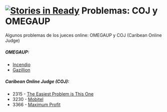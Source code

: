 [![Stories in Ready](https://badge.waffle.io/juanjoms/Problemas-OMEGAUP.png?label=ready&title=Ready)](https://waffle.io/juanjoms/Problemas-OMEGAUP)
Problemas: COJ y OMEGAUP
=================

Algunos problemas de los jueces online: OMEGAUP y COJ (Caribean Online Judge)
##### OMEGAUP:
- [Incendio](https://omegaup.com/arena/problem/fire)
- [Gazillion](https://omegaup.com/arena/problem/gazillion)
 
##### Caribean Online Judge (COJ):
- 2315 - [The Easiest Problem is This One](http://coj.uci.cu/24h/problem.xhtml?pid=2315)
- 3230 - [Mobitel](http://coj.uci.cu/24h/problem.xhtml?pid=3230)
- 3366 - [Maximum Profit](https://github.com/juanjo23/Problemas-COJ/blob/master/3366-MaxProfit.cpp)
